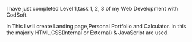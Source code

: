 I have just completed Level 1,task 1, 2, 3 of my Web Development with CodSoft.

In This I will create Landing page,Personal Portfolio and Calculator.
In this the majorly HTML,CSS(Internal or External) & JavaScript are used.
